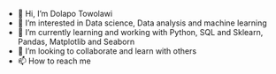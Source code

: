 - 👋 Hi, I’m Dolapo Towolawi
- 👀 I’m interested in Data science, Data analysis and machine learning
- 🌱 I’m currently learning and working with Python, SQL and Sklearn, Pandas, Matplotlib and Seaborn
- 💞️ I’m looking to collaborate and learn with others
- 📫 How to reach me 

<!---
Lizemerald/Lizemerald is a ✨ special ✨ repository because its `README.md` (this file) appears on your GitHub profile.
You can click the Preview link to take a look at your changes.
--->
